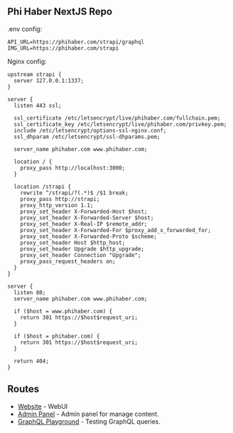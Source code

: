 ## Phi Haber NextJS Repo

.env config:
```env
API_URL=https://phihaber.com/strapi/graphql
IMG_URL=https://phihaber.com/strapi
```

Nginx config:

```nginx
upstream strapi {
  server 127.0.0.1:1337;
}

server {
  listen 443 ssl;

  ssl_certificate /etc/letsencrypt/live/phihaber.com/fullchain.pem;
  ssl_certificate_key /etc/letsencrypt/live/phihaber.com/privkey.pem;
  include /etc/letsencrypt/options-ssl-nginx.conf;
  ssl_dhparam /etc/letsencrypt/ssl-dhparams.pem;

  server_name phihaber.com www.phihaber.com;

  location / {
    proxy_pass http://localhost:3000;
  }

  location /strapi {
    rewrite ^/strapi/?(.*)$ /$1 break;
    proxy_pass http://strapi;
    proxy_http_version 1.1;
    proxy_set_header X-Forwarded-Host $host;
    proxy_set_header X-Forwarded-Server $host;
    proxy_set_header X-Real-IP $remote_addr;
    proxy_set_header X-Forwarded-For $proxy_add_x_forwarded_for;
    proxy_set_header X-Forwarded-Proto $scheme;
    proxy_set_header Host $http_host;
    proxy_set_header Upgrade $http_upgrade;
    proxy_set_header Connection "Upgrade";
    proxy_pass_request_headers on;
  }
}

server {
  listen 80;
  server_name phihaber.com www.phihaber.com;

  if ($host = www.phihaber.com) {
    return 301 https://$host$request_uri;
  }

  if ($host = phihaber.com) {
    return 301 https://$host$request_uri;
  }

  return 404;
}
```

## Routes

- [Website](https://phihaber.com/) - WebUI
- [Admin Panel](https://phihaber.com/strapi/admin) - Admin panel for manage content.
- [GraphQL Playground](https://phihaber.com/strapi/graphql) - Testing GraphQL queries.
